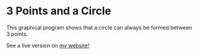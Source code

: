 # 3 Points and a Circle
This graphical program shows that a circle can always be formed between 3 points.

See a live version on [my website!](http://miapuffia.com/pages/Personal/3%20Points%20and%20a%20Circle/)
